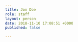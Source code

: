 ```yaml
---
title: Jon Doe
role: staff
layout: person
date: 2018-11-10 17:08:51 +0000
published: false

---
```

